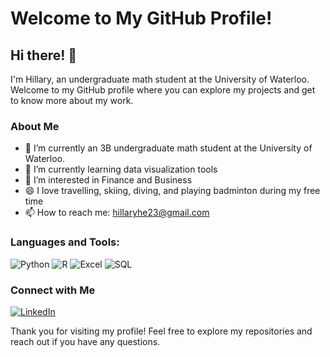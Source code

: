 # Welcome to My GitHub Profile! 

## Hi there! 👋 
I'm Hillary, an undergraduate math student at the University of Waterloo. Welcome to my GitHub profile where you can explore my projects and get to know more about my work. 

### About Me 
- 🔭 I’m currently an 3B undergraduate math student at the University of Waterloo.
- 🌱 I’m currently learning data visualization tools
- 🤔 I’m interested in Finance and Business
- 😄 I love travelling, skiing, diving, and playing badminton during my free time
- 📫 How to reach me: hillaryhe23@gmail.com

### Languages and Tools: 
![Python](https://img.shields.io/badge/Python-3776AB?style=for-the-badge&logo=python&logoColor=white) 
![R](https://img.shields.io/badge/R-276DC3?style=for-the-badge&logo=r&logoColor=white) 
![Excel](https://img.shields.io/badge/Excel-217346?style=for-the-badge&logo=microsoft-excel&logoColor=white) 
![SQL](https://img.shields.io/badge/SQL-4479A1?style=for-the-badge&logo=postgresql&logoColor=white) 

### Connect with Me 
[![LinkedIn](https://img.shields.io/badge/LinkedIn-0077B5?style=for-the-badge&logo=linkedin&logoColor=white)](https://www.linkedin.com/in/hillary-liang-he/) 

Thank you for visiting my profile! Feel free to explore my repositories and reach out if you have any questions.
